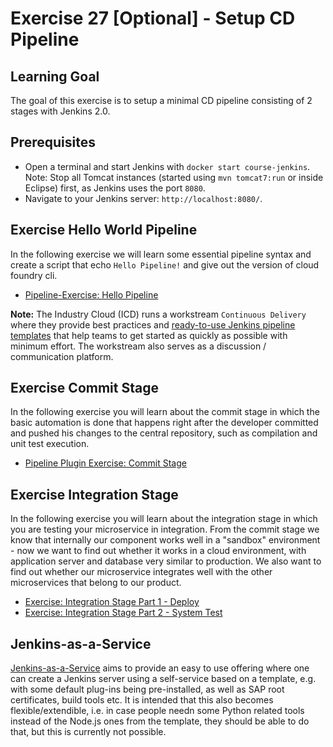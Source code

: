 # Exercise 27 [Optional] - Setup CD Pipeline

## Learning Goal
The goal of this exercise is to setup a minimal CD pipeline consisting of 2 stages with Jenkins 2.0.


## Prerequisites
- Open a terminal and start Jenkins with `docker start course-jenkins`. Note: Stop all Tomcat instances (started using `mvn tomcat7:run` or inside Eclipse) first, as Jenkins uses the port `8080`.
- Navigate to your Jenkins server: `http://localhost:8080/`.

## Exercise Hello World Pipeline 
In the following exercise we will learn some essential pipeline syntax and create a script that echo `Hello Pipeline!` and give out the version of cloud foundry cli.

- [Pipeline-Exercise: Hello Pipeline](https://github.wdf.sap.corp/cc-devops-course/coursematerial/blob/master/ContinuousDelivery/Continuous_Delivery_Basics/Pipeline-Exercise-Hello_Pipeline.md)

**Note:** The Industry Cloud (ICD) runs a workstream `Continuous Delivery` where they provide best practices and [ready-to-use Jenkins pipeline templates](https://github.wdf.sap.corp/ContinuousDelivery/jenkins-pipelines) that help teams to get started as quickly as possible with minimum effort. The workstream also serves as a discussion / communication platform.

## Exercise Commit Stage
In the following exercise you will learn about the commit stage in which the basic automation is done that happens right after the developer committed and pushed his changes to the central repository, such as compilation and unit test execution.

- [Pipeline Plugin Exercise: Commit Stage](https://github.wdf.sap.corp/cc-devops-course/coursematerial/blob/master/ContinuousDelivery/Commit_Stage/Pipeline-Exercise-Commit_Stage.md)

## Exercise Integration Stage
In the following exercise you will learn about the integration stage in which you are testing your microservice in integration. From the commit stage we know that internally our component works well in a "sandbox" environment - now we want to find out whether it works in a cloud environment, with application server and database very similar to production. We also want to find out whether our microservice integrates well with the other microservices that belong to our product.

- [Exercise: Integration Stage Part 1 - Deploy](https://github.wdf.sap.corp/cc-devops-course/coursematerial/blob/master/ContinuousDelivery/Integration_Stage/Pipeline-Exercise-Integration_Stage_Part1.md)
- [Exercise: Integration Stage Part 2 - System Test](https://github.wdf.sap.corp/cc-devops-course/coursematerial/blob/master/ContinuousDelivery/Integration_Stage/Pipeline-Exercise-Integration_Stage_Part2.md)

## Jenkins-as-a-Service
[Jenkins-as-a-Service](https://jenx.int.sap.hana.ondemand.com/api/) aims to provide an easy to use offering where one can create a Jenkins server using a self-service based on a template, e.g. with some default plug-ins being pre-installed, as well as SAP root certificates, build tools etc.
It is intended that this also becomes flexible/extendible, i.e. in case people needn some Python related tools instead of the Node.js ones from the template, they should be able to do that, but this is currently not possible.
